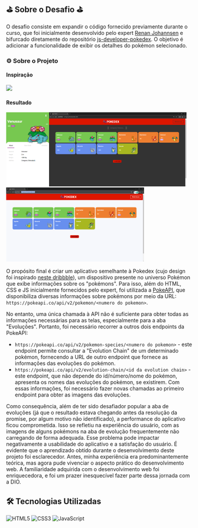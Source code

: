 ## ⛳ Sobre o Desafio ⛳

O desafio consiste em expandir o código fornecido previamente durante o curso, que foi inicialmente desenvolvido pelo expert [Renan Johannsen](https://github.com/RenanJPaula) e bifurcado diretamente do repositório [js-developer-pokedex](https://github.com/digitalinnovationone/js-developer-pokedex). O objetivo é adicionar a funcionalidade de exibir os detalhes do pokémon selecionado.

### ⚙ Sobre o Projeto

#### Inspiração
<img src="https://cdn.dribbble.com/users/1171520/screenshots/6540871/pokedex2.png" height=350><br>

#### Resultado
<img src="https://github.com/Felipecardosovargas/Pokedex/blob/main/img1.png" height=200><img src="https://github.com/Felipecardosovargas/Pokedex/blob/main/img2.png" height=200><img src="https://github.com/Felipecardosovargas/Pokedex/blob/main/img3.png" height=200><br>

O propósito final é criar um aplicativo semelhante à Pokedex (cujo design foi inspirado [neste dribbble](https://dribbble.com/shots/6540871-Pokedex-App)), um dispositivo presente no universo Pokémon que exibe informações sobre os "pokémons". Para isso, além do HTML, CSS e JS inicialmente fornecidos pelo expert, foi utilizada a [PokeAPI](https://pokeapi.co/), que disponibiliza diversas informações sobre pokémons por meio da URL: `https://pokeapi.co/api/v2/pokemon/<numero do pokemon>`.

No entanto, uma única chamada à API não é suficiente para obter todas as informações necessárias para as telas, especialmente para a aba "Evoluções". Portanto, foi necessário recorrer a outros dois endpoints da PokeAPI:
- `https://pokeapi.co/api/v2/pokemon-species/<numero do pokemon>` - este endpoint permite consultar a "Evolution Chain" de um determinado pokémon, fornecendo a URL de outro endpoint que fornece as informações das evoluções do pokémon.
- `https://pokeapi.co/api/v2/evolution-chain/<id da evolution chain>` - este endpoint, que não depende do id/número/nome do pokémon, apresenta os nomes das evoluções do pokémon, se existirem. Com essas informações, foi necessário fazer novas chamadas ao primeiro endpoint para obter as imagens das evoluções.

Como consequência, além de ter sido desafiador popular a aba de evoluções (já que o resultado estava chegando antes da resolução da promise, por algum motivo não identificado), a performance do aplicativo ficou comprometida. Isso se refletiu na experiência do usuário, com as imagens de alguns pokémons na aba de evolução frequentemente não carregando de forma adequada. Esse problema pode impactar negativamente a usabilidade do aplicativo e a satisfação do usuário.
É evidente que o aprendizado obtido durante o desenvolvimento deste projeto foi esclarecedor. Antes, minha experiência era predominantemente teórica, mas agora pude vivenciar o aspecto prático do desenvolvimento web. A familiaridade adquirida com o desenvolvimento web foi enriquecedora, e foi um prazer inesquecível fazer parte dessa jornada com a DIO.

## 🛠 Tecnologias Utilizadas
![HTML5](https://img.shields.io/badge/HTML5-000?style=for-the-badge&logo=html5)
![CSS3](https://img.shields.io/badge/CSS3-000?style=for-the-badge&logo=css3&logoColor=264CE4)
![JavaScript](https://img.shields.io/badge/JavaScript-000?style=for-the-badge&logo=javascript)
